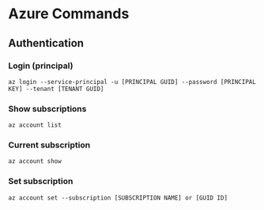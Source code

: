 # Azure Commands
## Authentication
### Login (principal)
```
az login --service-principal -u [PRINCIPAL GUID] --password [PRINCIPAL KEY] --tenant [TENANT GUID]
```
### Show subscriptions
```
az account list
```
### Current subscription
```
az account show
```
### Set subscription
```
az account set --subscription [SUBSCRIPTION NAME] or [GUID ID]
```